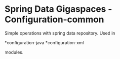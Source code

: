 Spring Data Gigaspaces - Configuration-common
=======
Simple operations with spring data repository. Used in 

*configuration-java
*configuration-xml

modules.
